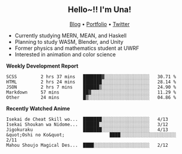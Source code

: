 <h2 align="center">
  Hello~!! I'm Una!
</h2>

<p align="center">
  <a href="https://anarchy.website/">Blog</a> &bull;
  <a href="https://una-ada.github.io/">Portfolio</a> &bull;
  <a href="https://twitter.com/xn__z7x">Twitter</a>
</p>

- Currently studying MERN, MEAN, and Haskell
- Planning to study WASM, Blender, and Unity
- Former physics and mathematics student at UWRF
- Interested in animation and color science

**Weekly Development Report**

<!--START_SECTION:waka-->

```text
SCSS         2 hrs 37 mins   ███████▓░░░░░░░░░░░░░░░░░   30.71 %
HTML         2 hrs 24 mins   ███████░░░░░░░░░░░░░░░░░░   28.14 %
JSON         2 hrs 7 mins    ██████▒░░░░░░░░░░░░░░░░░░   24.90 %
Markdown     57 mins         ██▓░░░░░░░░░░░░░░░░░░░░░░   11.29 %
Other        24 mins         █▒░░░░░░░░░░░░░░░░░░░░░░░   04.86 %
```

<!--END_SECTION:waka-->

**Recently Watched Anime**

<!-- RECENT-ANIME:START -->

    Isekai de Cheat Skill wo...  ███████░░░░░░░░░░░░░░░░░░   4/13
    Isekai Shoukan wa Nidome...  ██████░░░░░░░░░░░░░░░░░░░   3/12
    Jigokuraku                   ███████░░░░░░░░░░░░░░░░░░   4/13
    &quot;Oshi no Ko&quot;                 ████░░░░░░░░░░░░░░░░░░░░░   2/11
    Mahou Shoujo Magical Des...  ████░░░░░░░░░░░░░░░░░░░░░   2/12
<!-- RECENT-ANIME:END -->

